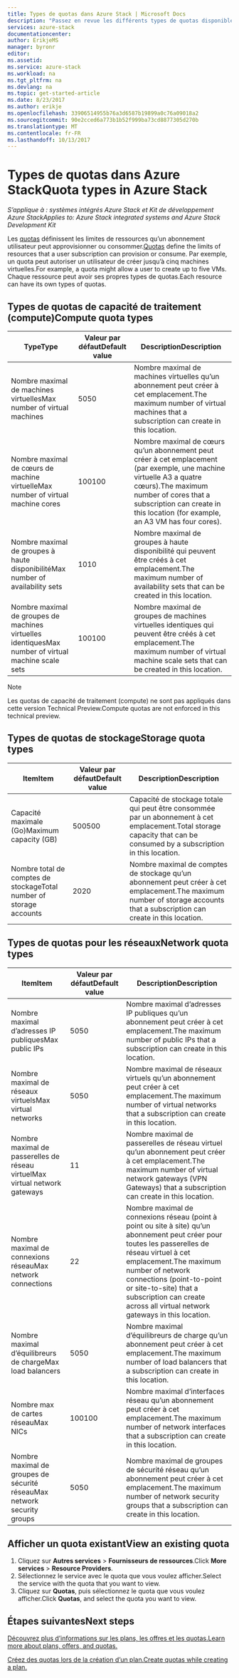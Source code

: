 ```yaml
---
title: Types de quotas dans Azure Stack | Microsoft Docs
description: "Passez en revue les différents types de quotas disponibles pour les services et les ressources dans Azure Stack."
services: azure-stack
documentationcenter: 
author: ErikjeMS
manager: byronr
editor: 
ms.assetid: 
ms.service: azure-stack
ms.workload: na
ms.tgt_pltfrm: na
ms.devlang: na
ms.topic: get-started-article
ms.date: 8/23/2017
ms.author: erikje
ms.openlocfilehash: 33906514955b76a3d6587b19899a0c76a09018a2
ms.sourcegitcommit: 90e2cced6a773b1b52f999ba73cd8877305d270b
ms.translationtype: MT
ms.contentlocale: fr-FR
ms.lasthandoff: 10/13/2017
---
```

# <a name="quota-types-in-azure-stack"></a><span data-ttu-id="bc063-103">Types de quotas dans Azure Stack</span><span class="sxs-lookup"><span data-stu-id="bc063-103">Quota types in Azure Stack</span></span>

<span data-ttu-id="bc063-104">*S’applique à : systèmes intégrés Azure Stack et Kit de développement Azure Stack*</span><span class="sxs-lookup"><span data-stu-id="bc063-104">*Applies to: Azure Stack integrated systems and Azure Stack Development Kit*</span></span>

<span data-ttu-id="bc063-105">Les [quotas](azure-stack-plan-offer-quota-overview.md#plans) définissent les limites de ressources qu’un abonnement utilisateur peut approvisionner ou consommer.</span><span class="sxs-lookup"><span data-stu-id="bc063-105">[Quotas](azure-stack-plan-offer-quota-overview.md#plans) define the limits of resources that a user subscription can provision or consume.</span></span> <span data-ttu-id="bc063-106">Par exemple, un quota peut autoriser un utilisateur de créer jusqu’à cinq machines virtuelles.</span><span class="sxs-lookup"><span data-stu-id="bc063-106">For example, a quota might allow a user to create up to five VMs.</span></span> <span data-ttu-id="bc063-107">Chaque ressource peut avoir ses propres types de quotas.</span><span class="sxs-lookup"><span data-stu-id="bc063-107">Each resource can have its own types of quotas.</span></span>

## <a name="compute-quota-types"></a><span data-ttu-id="bc063-108">Types de quotas de capacité de traitement (compute)</span><span class="sxs-lookup"><span data-stu-id="bc063-108">Compute quota types</span></span>
| <span data-ttu-id="bc063-109">**Type**</span><span class="sxs-lookup"><span data-stu-id="bc063-109">**Type**</span></span> | <span data-ttu-id="bc063-110">**Valeur par défaut**</span><span class="sxs-lookup"><span data-stu-id="bc063-110">**Default value**</span></span> | <span data-ttu-id="bc063-111">**Description**</span><span class="sxs-lookup"><span data-stu-id="bc063-111">**Description**</span></span> |
| --- | --- | --- |
| <span data-ttu-id="bc063-112">Nombre maximal de machines virtuelles</span><span class="sxs-lookup"><span data-stu-id="bc063-112">Max number of virtual machines</span></span> |<span data-ttu-id="bc063-113">50</span><span class="sxs-lookup"><span data-stu-id="bc063-113">50</span></span> | <span data-ttu-id="bc063-114">Nombre maximal de machines virtuelles qu’un abonnement peut créer à cet emplacement.</span><span class="sxs-lookup"><span data-stu-id="bc063-114">The maximum number of virtual machines that a subscription can create in this location.</span></span> |
| <span data-ttu-id="bc063-115">Nombre maximal de cœurs de machine virtuelle</span><span class="sxs-lookup"><span data-stu-id="bc063-115">Max number of virtual machine cores</span></span> |<span data-ttu-id="bc063-116">100</span><span class="sxs-lookup"><span data-stu-id="bc063-116">100</span></span> | <span data-ttu-id="bc063-117">Nombre maximal de cœurs qu’un abonnement peut créer à cet emplacement (par exemple, une machine virtuelle A3 a quatre cœurs).</span><span class="sxs-lookup"><span data-stu-id="bc063-117">The maximum number of cores that a subscription can create in this location (for example, an A3 VM has four cores).</span></span> |
| <span data-ttu-id="bc063-118">Nombre maximal de groupes à haute disponibilité</span><span class="sxs-lookup"><span data-stu-id="bc063-118">Max number of availability sets</span></span> |<span data-ttu-id="bc063-119">10</span><span class="sxs-lookup"><span data-stu-id="bc063-119">10</span></span> | <span data-ttu-id="bc063-120">Nombre maximal de groupes à haute disponibilité qui peuvent être créés à cet emplacement.</span><span class="sxs-lookup"><span data-stu-id="bc063-120">The maximum number of availability sets that can be created in this location.</span></span> |
| <span data-ttu-id="bc063-121">Nombre maximal de groupes de machines virtuelles identiques</span><span class="sxs-lookup"><span data-stu-id="bc063-121">Max number of virtual machine scale sets</span></span> |<span data-ttu-id="bc063-122">100</span><span class="sxs-lookup"><span data-stu-id="bc063-122">100</span></span> | <span data-ttu-id="bc063-123">Nombre maximal de groupes de machines virtuelles identiques qui peuvent être créés à cet emplacement.</span><span class="sxs-lookup"><span data-stu-id="bc063-123">The maximum number of virtual machine scale sets that can be created in this location.</span></span> |

> [!NOTE]
> <span data-ttu-id="bc063-124">Les quotas de capacité de traitement (compute) ne sont pas appliqués dans cette version Technical Preview.</span><span class="sxs-lookup"><span data-stu-id="bc063-124">Compute quotas are not enforced in this technical preview.</span></span>
> 
> 

## <a name="storage-quota-types"></a><span data-ttu-id="bc063-125">Types de quotas de stockage</span><span class="sxs-lookup"><span data-stu-id="bc063-125">Storage quota types</span></span>
| <span data-ttu-id="bc063-126">**Item**</span><span class="sxs-lookup"><span data-stu-id="bc063-126">**Item**</span></span> | <span data-ttu-id="bc063-127">**Valeur par défaut**</span><span class="sxs-lookup"><span data-stu-id="bc063-127">**Default value**</span></span> | <span data-ttu-id="bc063-128">**Description**</span><span class="sxs-lookup"><span data-stu-id="bc063-128">**Description**</span></span> |
| --- | --- | --- |
| <span data-ttu-id="bc063-129">Capacité maximale (Go)</span><span class="sxs-lookup"><span data-stu-id="bc063-129">Maximum capacity (GB)</span></span> |<span data-ttu-id="bc063-130">500</span><span class="sxs-lookup"><span data-stu-id="bc063-130">500</span></span> |<span data-ttu-id="bc063-131">Capacité de stockage totale qui peut être consommée par un abonnement à cet emplacement.</span><span class="sxs-lookup"><span data-stu-id="bc063-131">Total storage capacity that can be consumed by a subscription in this location.</span></span> |
| <span data-ttu-id="bc063-132">Nombre total de comptes de stockage</span><span class="sxs-lookup"><span data-stu-id="bc063-132">Total number of storage accounts</span></span> |<span data-ttu-id="bc063-133">20</span><span class="sxs-lookup"><span data-stu-id="bc063-133">20</span></span> |<span data-ttu-id="bc063-134">Nombre maximal de comptes de stockage qu’un abonnement peut créer à cet emplacement.</span><span class="sxs-lookup"><span data-stu-id="bc063-134">The maximum number of storage accounts that a subscription can create in this location.</span></span> |

## <a name="network-quota-types"></a><span data-ttu-id="bc063-135">Types de quotas pour les réseaux</span><span class="sxs-lookup"><span data-stu-id="bc063-135">Network quota types</span></span>
| <span data-ttu-id="bc063-136">**Item**</span><span class="sxs-lookup"><span data-stu-id="bc063-136">**Item**</span></span> | <span data-ttu-id="bc063-137">**Valeur par défaut**</span><span class="sxs-lookup"><span data-stu-id="bc063-137">**Default value**</span></span> | <span data-ttu-id="bc063-138">**Description**</span><span class="sxs-lookup"><span data-stu-id="bc063-138">**Description**</span></span> |
| --- | --- | --- |
| <span data-ttu-id="bc063-139">Nombre maximal d’adresses IP publiques</span><span class="sxs-lookup"><span data-stu-id="bc063-139">Max public IPs</span></span> |<span data-ttu-id="bc063-140">50</span><span class="sxs-lookup"><span data-stu-id="bc063-140">50</span></span> |<span data-ttu-id="bc063-141">Nombre maximal d’adresses IP publiques qu’un abonnement peut créer à cet emplacement.</span><span class="sxs-lookup"><span data-stu-id="bc063-141">The maximum number of public IPs that a subscription can create in this location.</span></span> |
| <span data-ttu-id="bc063-142">Nombre maximal de réseaux virtuels</span><span class="sxs-lookup"><span data-stu-id="bc063-142">Max virtual networks</span></span> |<span data-ttu-id="bc063-143">50</span><span class="sxs-lookup"><span data-stu-id="bc063-143">50</span></span> |<span data-ttu-id="bc063-144">Nombre maximal de réseaux virtuels qu’un abonnement peut créer à cet emplacement.</span><span class="sxs-lookup"><span data-stu-id="bc063-144">The maximum number of virtual networks that a subscription can create in this location.</span></span> |
| <span data-ttu-id="bc063-145">Nombre maximal de passerelles de réseau virtuel</span><span class="sxs-lookup"><span data-stu-id="bc063-145">Max virtual network gateways</span></span> |<span data-ttu-id="bc063-146">1</span><span class="sxs-lookup"><span data-stu-id="bc063-146">1</span></span> |<span data-ttu-id="bc063-147">Nombre maximal de passerelles de réseau virtuel qu’un abonnement peut créer à cet emplacement.</span><span class="sxs-lookup"><span data-stu-id="bc063-147">The maximum number of virtual network gateways (VPN Gateways) that a subscription can create in this location.</span></span> |
| <span data-ttu-id="bc063-148">Nombre maximal de connexions réseau</span><span class="sxs-lookup"><span data-stu-id="bc063-148">Max network connections</span></span> |<span data-ttu-id="bc063-149">2</span><span class="sxs-lookup"><span data-stu-id="bc063-149">2</span></span> |<span data-ttu-id="bc063-150">Nombre maximal de connexions réseau (point à point ou site à site) qu’un abonnement peut créer pour toutes les passerelles de réseau virtuel à cet emplacement.</span><span class="sxs-lookup"><span data-stu-id="bc063-150">The maximum number of network connections (point-to-point or site-to-site) that a subscription can create across all virtual network gateways in this location.</span></span> |
| <span data-ttu-id="bc063-151">Nombre maximal d’équilibreurs de charge</span><span class="sxs-lookup"><span data-stu-id="bc063-151">Max load balancers</span></span> |<span data-ttu-id="bc063-152">50</span><span class="sxs-lookup"><span data-stu-id="bc063-152">50</span></span> |<span data-ttu-id="bc063-153">Nombre maximal d’équilibreurs de charge qu’un abonnement peut créer à cet emplacement.</span><span class="sxs-lookup"><span data-stu-id="bc063-153">The maximum number of load balancers that a subscription can create in this location.</span></span> |
| <span data-ttu-id="bc063-154">Nombre max de cartes réseau</span><span class="sxs-lookup"><span data-stu-id="bc063-154">Max NICs</span></span> |<span data-ttu-id="bc063-155">100</span><span class="sxs-lookup"><span data-stu-id="bc063-155">100</span></span> |<span data-ttu-id="bc063-156">Nombre maximal d’interfaces réseau qu’un abonnement peut créer à cet emplacement.</span><span class="sxs-lookup"><span data-stu-id="bc063-156">The maximum number of network interfaces that a subscription can create in this location.</span></span> |
| <span data-ttu-id="bc063-157">Nombre maximal de groupes de sécurité réseau</span><span class="sxs-lookup"><span data-stu-id="bc063-157">Max network security groups</span></span> |<span data-ttu-id="bc063-158">50</span><span class="sxs-lookup"><span data-stu-id="bc063-158">50</span></span> |<span data-ttu-id="bc063-159">Nombre maximal de groupes de sécurité réseau qu’un abonnement peut créer à cet emplacement.</span><span class="sxs-lookup"><span data-stu-id="bc063-159">The maximum number of network security groups that a subscription can create in this location.</span></span> |

## <a name="view-an-existing-quota"></a><span data-ttu-id="bc063-160">Afficher un quota existant</span><span class="sxs-lookup"><span data-stu-id="bc063-160">View an existing quota</span></span>
1. <span data-ttu-id="bc063-161">Cliquez sur **Autres services** > **Fournisseurs de ressources**.</span><span class="sxs-lookup"><span data-stu-id="bc063-161">Click **More services** > **Resource Providers**.</span></span>
2. <span data-ttu-id="bc063-162">Sélectionnez le service avec le quota que vous voulez afficher.</span><span class="sxs-lookup"><span data-stu-id="bc063-162">Select the service with the quota that you want to view.</span></span>
3. <span data-ttu-id="bc063-163">Cliquez sur **Quotas**, puis sélectionnez le quota que vous voulez afficher.</span><span class="sxs-lookup"><span data-stu-id="bc063-163">Click **Quotas**, and select the quota you want to view.</span></span>

## <a name="next-steps"></a><span data-ttu-id="bc063-164">Étapes suivantes</span><span class="sxs-lookup"><span data-stu-id="bc063-164">Next steps</span></span>
[<span data-ttu-id="bc063-165">Découvrez plus d’informations sur les plans, les offres et les quotas.</span><span class="sxs-lookup"><span data-stu-id="bc063-165">Learn more about plans, offers, and quotas.</span></span>](azure-stack-plan-offer-quota-overview.md)

[<span data-ttu-id="bc063-166">Créez des quotas lors de la création d’un plan.</span><span class="sxs-lookup"><span data-stu-id="bc063-166">Create quotas while creating a plan.</span></span>](azure-stack-create-plan.md)
